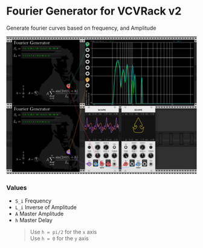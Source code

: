 # Fourier Generator for VCVRack v2

Generate fourier curves based on frequency, and Amplitude

![Demo Screenshot](doc/demo1.png)

### Values

- `S_i` Frequency
- `L_i` Inverse of Amplitude
- `A` Master Amplitude
- `h` Master Delay
  > Use `h = pi/2` for the `x` axis <br/>
  > Use `h = 0` for the `y` axis
